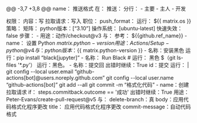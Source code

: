 @@ -3,7 +3,8 @@ name： 推送格式
在：
  推送：
    分行：
      - 主要
      - 主人
      - 开发

权限：
  内容：写
  拉取请求：写入
职位：
  push_format：
    运行： ${{ matrix.os }}
    策略：
      矩阵：
        python版本：[“3.10”]
        操作系统： [ubuntu-latest]
      快速失效：false
    步骤：
      - 用途：动作/checkout@v3
        与：
          参考： ${{github.ref_name}}
      - name： 设置 Python ${{ matrix.python-version }}
        用途：Actions/Setup-python@v4
        与：
          python版本：${{ matrix.python-version }}
      - 名称：安装黑色
        运行：pip install “black[jupyter]”
      - 名称： Run Black
        # 运行： 黑色 $（git ls-files '*.py'）
        运行：黑色。
      - 名称：提交回
        出错时继续：True
        id：提交
        运行： |
git config --local user.email “github-actions[bot]@users.noreply.github.com”
git config --local user.name “github-actions[bot]”
git add --all
git commit -m “格式化代码”
      - name：创建拉取请求
        if： steps.commitback.outcome == '成功'
        出错时继续：True
        用途：Peter-Evans/create-pull-request@v5
        与：
          delete-branch：真
          body：应用代码格式化程序更改
          title： 应用代码格式化程序更改
          commit-message：自动代码格式
